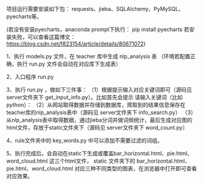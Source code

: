 项目运行需要安装如下包：
requests、jieba、SQLAlchemy、PyMySQL、pyecharts等。

(若没有安装pyecharts，anaconda prompt下执行： pip install pyecharts
若安装失败，可以查看这篇博文：https://blog.csdn.net/f823154/article/details/80671072)

1、执行 models.py 文件，在 teacher 库中生成 nlp_analysis 表 （环境若配置正确，执行 run.py 文件会自动在对应库下生成表）

2、入口程序 run.py

3、执行 run.py ，做如下三件事：
（1）根据提示输入对应关键词即可（源码见 server文件夹下 get_input_info.py）。比如首先会提示  请输入关键词（比如python）：
（2）从网站取得数据并存储到数据库，爬取到的结果信息保存在teacher库的nlp_analysis表中（源码见 server文件夹下 info_search.py）
（3）从nlp_analysis表中取得数据，通过jieba分词并做词频统计，最后生成对应图的html文件，存放于static文件夹下（源码见 server文件夹下 word_count.py）

4、rule文件夹中的 key_words.py 中可以添加不需要过滤的词组。

5、执行完成后，会自动在static下生成或覆盖bar_horizontal.html、pie.html、word_cloud.html 这三个html文件，
static 文件夹下的 bar_horizontal.html、pie.html、word_cloud.html 对应三种不同类型的图表，在浏览器中打开即可查看对应效果。
